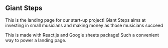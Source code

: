 ## Giant Steps

This is the landing page for our start-up project! Giant Steps aims at investing in small musicians and making money as those musicians succeed

This is made with React.js and Google sheets package! Such a convenient way to power a landing page.
